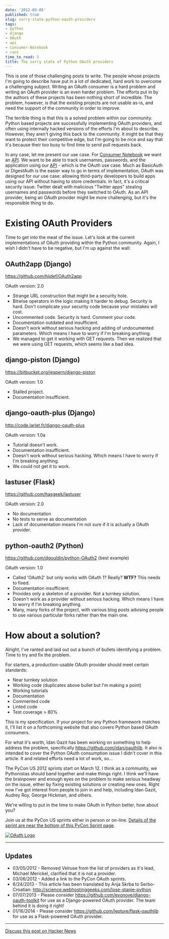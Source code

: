 ```yaml
---
date: '2012-03-05'
published: true
slug: sorry-state-python-oauth-providers
tags:
- python
- django
- OAuth
- api
- Consumer-Notebook
- rant
time_to_read: 5
title: The sorry state of Python OAuth providers
---
```


This is one of those challenging posts to write. The people whose
projects I'm going to describe have put in a lot of dedicated, hard
work to overcome a challenging subject. Writing an OAuth consumer is a
hard problem and writing an OAuth provider is an even harder problem.
The efforts put in by the authors of these projects has been nothing
short of incredible. The problem, however, is that the existing projects
are not usable as-is, and need the support of the community in order to
improve.

The terrible thing is that this is a solved problem within our
community. Python based projects are successfully implementing OAuth
providers, and often using internally hacked versions of the efforts
I'm about to describe. However, they aren't giving this back to the
community. It might be that they want to protect their competitive edge,
but I'm going to be nice and say that it's because their too busy to
find time to send pull requests back.

In any case, let me present our use case. For [Consumer
Notebook](http://consumernotebook.com) we want an
[API](http://api.consumernotebook.com). We want to be able to track
usernames, passwords, and the application using our
[API](http://api.consumernotebook.com) - which is the OAuth use case.
Much as BasicAuth or DigestAuth is the easier way to go in terms of
implementation, OAuth was designed for our use case: allowing
third-party developers to build apps using our API without having to
store credentials. In fact, it's a critical security issue: Twitter
dealt with malicious "Twitter apps" stealing usernames and passwords
before they switched to OAuth. As an API provider, being an OAuth
provider might be more challenging, but it's the responsible thing to
do.

Existing OAuth Providers
========================

Time to get into the meat of the issue. Let's look at the current
implementations of OAuth providing within the Python community. Again, I
wish I didn't have to be negative, but I'm up against the wall:

OAuth2app (Django)
------------------

<https://github.com/hiidef/OAuth2app>

OAuth version: 2.0

-   Strange URL construction that might be a security hole.
-   Bitwise operators in the logic making it harder to debug. Security
    is hard. Don't complicate your security code because your mistakes
    will cost.
-   Uncommented code. Security is hard. Comment your code.
-   Documentation outdated and insufficient.
-   Doesn't work without serious hacking and adding of undocumented
    parameters. Which means I have to worry if I'm breaking anything.
-   We managed to get it working with GET requests. Then we realized
    that we were using GET requests, which seems like a bad idea.

django-piston (Django)
----------------------

<https://bitbucket.org/jespern/django-piston>

OAuth version: 1.0

-   Stalled project.
-   Documentation insufficient.

django-oauth-plus (Django)
--------------------------

<http://code.larlet.fr/django-oauth-plus>

OAuth version: 1.0a

-   Tutorial doesn't work.
-   Documentation insufficient.
-   Doesn't work without serious hacking. Which means I have to worry
    if I'm breaking anything.
-   We could not get it to work.

lastuser (Flask)
----------------

<https://github.com/hasgeek/lastuser>

OAuth version: 2.0

-   No documentation
-   No tests to serve as documentation
-   Lack of documentation means I'm not sure if it is actually a OAuth
    provider.

python-oauth2 (Python)
----------------------

<https://github.com/dgouldin/python-OAuth2> (best example)

OAuth version: 1.0

-   Called 'OAuth2' but only works with OAuth 1? Really? **WTF?** This
    needs to fixed.
-   Documentation insufficient.
-   Provides only a skeleton of a provider. Not a turnkey solution.
-   Doesn't work as a provider without serious hacking. Which means I
    have to worry if I'm breaking anything.
-   Many, many forks of the project, with various blog posts advising
    people to use various particular forks rather than the main one.

How about a solution?
=====================

Alright, I've ranted and laid out out a bunch of bullets identifying a
problem. Time to try and fix the problem.

For starters, a production-usable OAuth provider should meet certain
standards:

-   Near turnkey solution
-   Working code (duplicates above bullet but I'm making a point)
-   Working tutorials
-   Documentation
-   Commented code
-   Linted code
-   Test coverage > 80%

This is my specification. If your project for any Python framework
matches it, I'll list it on a forthcoming website that also covers
Python based OAuth consumers.

For what it's worth, Idan Gazit has been working on something to help
address the problem, specifically <https://github.com/idan/oauthlib>. It
also is intended to cover the Python OAuth consumption issue I didn't
cover in this article. It and related efforts need a lot of work, so...

The PyCon US 2012 sprints start on March 12. I think as a community, we
Pythonistas should band together and make things right. I think we'll
have the brainpower and enough eyes on the problem to make serious
headway on the issue, either by fixing existing solutions or creating
new ones. Right now I've got interest from people to join in and help,
including Idan Gazit, Audrey Roy, George Hickman, and others.

We're willing to put in the time to make OAuth in Python better, how
about you?

Join us at the PyCon US sprints either in person or on-line. [Details of
the sprint are near the bottom of this PyCon Sprint
page](https://us.pycon.org/2012/community/sprints/projects/).

[![OAuth Logo](images/6803475636_f34fb400eb_m.jpg)](http://oauth.net/)

------------------------------------------------------------------------

Updates
-------

-   03/05/2012 - Removed Velruse from the list of providers as it's
    lead, Michael Merickel, clarified that it is not a provider.
-   03/06/2012 - Added a link to the PyCon OAuth sprints.
-   6/24/2013 - This article has been translated by Anja Skrba to
    Serbo-Croatian:
    <http://science.webhostinggeeks.com/lose-stanje-python>
-   07/07/2013 - Please consider
    <https://github.com/evonove/django-oauth-toolkit> for use as a
    Django-powered OAuth provider. The team behind it is doing it right!
-   01/16/2014 - Please consider
    <https://github.com/lepture/flask-oauthlib> for use as a
    Flask-powered OAuth provider.

------------------------------------------------------------------------

[Discuss this post on Hacker
News](http://news.ycombinator.com/item?id=3666853)
